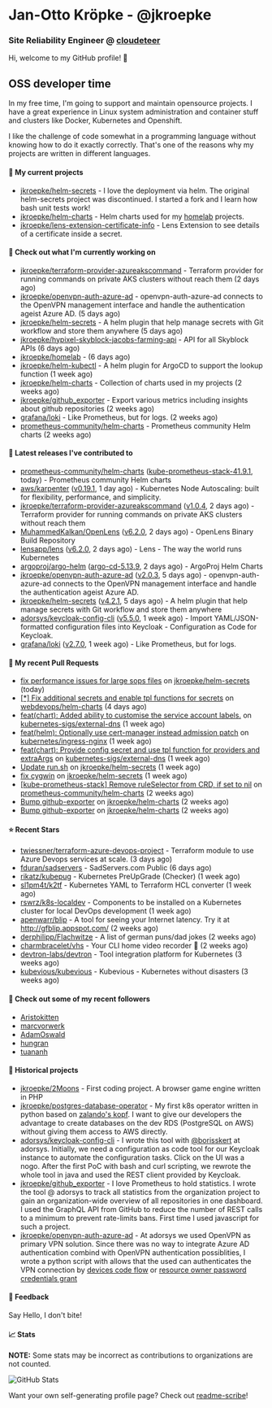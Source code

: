 # Jan-Otto Kröpke - @jkroepke
### Site Reliability Engineer @ [cloudeteer](https://cloudeteer.de/)

Hi, welcome to my GitHub profile! 👋

## OSS developer time
In my free time, I'm going to support and maintain opensource projects. I have a great experience in Linux system administration and container stuff and clusters like Docker, Kubernetes and Openshift.

I like the challenge of code somewhat in a programming language without knowing how to do it exactly correctly. That's one of the reasons why my projects are written in different languages.

#### 🌱 My current projects
- [jkroepke/helm-secrets](https://github.com/jkroepke/helm-secrets) - I love the deployment via helm. The original helm-secrets project was discontinued. I started a fork and I learn how bash unit tests work!
- [jkroepke/helm-charts](https://github.com/jkroepke/helm-charts) - Helm charts used for my [homelab](https://github.com/jkroepke/homelab) projects.
- [jkroepke/lens-extension-certificate-info](https://github.com/jkroepke/lens-extension-certificate-info) - Lens Extension to see details of a certificate inside a secret.

#### 👷 Check out what I'm currently working on

- [jkroepke/terraform-provider-azureakscommand](https://github.com/jkroepke/terraform-provider-azureakscommand) - Terraform provider for running commands on private AKS clusters without reach them (2 days ago)
- [jkroepke/openvpn-auth-azure-ad](https://github.com/jkroepke/openvpn-auth-azure-ad) - openvpn-auth-azure-ad connects to the OpenVPN management interface and handle the authentication ageist Azure AD. (5 days ago)
- [jkroepke/helm-secrets](https://github.com/jkroepke/helm-secrets) - A helm plugin that help manage secrets with Git workflow and store them anywhere (5 days ago)
- [jkroepke/hypixel-skyblock-jacobs-farming-api](https://github.com/jkroepke/hypixel-skyblock-jacobs-farming-api) - API for all Skyblock APIs (6 days ago)
- [jkroepke/homelab](https://github.com/jkroepke/homelab) -  (6 days ago)
- [jkroepke/helm-kubectl](https://github.com/jkroepke/helm-kubectl) - A helm plugin for ArgoCD to support the lookup function (1 week ago)
- [jkroepke/helm-charts](https://github.com/jkroepke/helm-charts) - Collection of charts used in my projects (2 weeks ago)
- [jkroepke/github_exporter](https://github.com/jkroepke/github_exporter) - Export various metrics including insights about github repositories (2 weeks ago)
- [grafana/loki](https://github.com/grafana/loki) - Like Prometheus, but for logs. (2 weeks ago)
- [prometheus-community/helm-charts](https://github.com/prometheus-community/helm-charts) - Prometheus community Helm charts (2 weeks ago)

#### 🔭 Latest releases I've contributed to

- [prometheus-community/helm-charts](https://github.com/prometheus-community/helm-charts) ([kube-prometheus-stack-41.9.1](https://github.com/prometheus-community/helm-charts/releases/tag/kube-prometheus-stack-41.9.1), today) - Prometheus community Helm charts
- [aws/karpenter](https://github.com/aws/karpenter) ([v0.19.1](https://github.com/aws/karpenter/releases/tag/v0.19.1), 1 day ago) - Kubernetes Node Autoscaling: built for flexibility, performance, and simplicity.
- [jkroepke/terraform-provider-azureakscommand](https://github.com/jkroepke/terraform-provider-azureakscommand) ([v1.0.4](https://github.com/jkroepke/terraform-provider-azureakscommand/releases/tag/v1.0.4), 2 days ago) - Terraform provider for running commands on private AKS clusters without reach them
- [MuhammedKalkan/OpenLens](https://github.com/MuhammedKalkan/OpenLens) ([v6.2.0](https://github.com/MuhammedKalkan/OpenLens/releases/tag/v6.2.0), 2 days ago) - OpenLens Binary Build Repository
- [lensapp/lens](https://github.com/lensapp/lens) ([v6.2.0](https://github.com/lensapp/lens/releases/tag/v6.2.0), 2 days ago) - Lens - The way the world runs Kubernetes
- [argoproj/argo-helm](https://github.com/argoproj/argo-helm) ([argo-cd-5.13.9](https://github.com/argoproj/argo-helm/releases/tag/argo-cd-5.13.9), 2 days ago) - ArgoProj Helm Charts
- [jkroepke/openvpn-auth-azure-ad](https://github.com/jkroepke/openvpn-auth-azure-ad) ([v2.0.3](https://github.com/jkroepke/openvpn-auth-azure-ad/releases/tag/v2.0.3), 5 days ago) - openvpn-auth-azure-ad connects to the OpenVPN management interface and handle the authentication ageist Azure AD.
- [jkroepke/helm-secrets](https://github.com/jkroepke/helm-secrets) ([v4.2.1](https://github.com/jkroepke/helm-secrets/releases/tag/v4.2.1), 5 days ago) - A helm plugin that help manage secrets with Git workflow and store them anywhere
- [adorsys/keycloak-config-cli](https://github.com/adorsys/keycloak-config-cli) ([v5.5.0](https://github.com/adorsys/keycloak-config-cli/releases/tag/v5.5.0), 1 week ago) - Import YAML/JSON-formatted configuration files into Keycloak - Configuration as Code for Keycloak.
- [grafana/loki](https://github.com/grafana/loki) ([v2.7.0](https://github.com/grafana/loki/releases/tag/v2.7.0), 1 week ago) - Like Prometheus, but for logs.

#### 🔨 My recent Pull Requests

- [fix performance issues for large sops files](https://github.com/jkroepke/helm-secrets/pull/293) on [jkroepke/helm-secrets](https://github.com/jkroepke/helm-secrets) (today)
- [[*] Fix additional secrets and enable tpl functions for secrets](https://github.com/webdevops/helm-charts/pull/1) on [webdevops/helm-charts](https://github.com/webdevops/helm-charts) (4 days ago)
- [feat(chart): Added ability to customise the service account labels.](https://github.com/kubernetes-sigs/external-dns/pull/3145) on [kubernetes-sigs/external-dns](https://github.com/kubernetes-sigs/external-dns) (1 week ago)
- [feat(helm): Optionally use cert-manager instead admission patch](https://github.com/kubernetes/ingress-nginx/pull/9279) on [kubernetes/ingress-nginx](https://github.com/kubernetes/ingress-nginx) (1 week ago)
- [feat(chart): Provide config secret and use tpl function for providers and extraArgs](https://github.com/kubernetes-sigs/external-dns/pull/3144) on [kubernetes-sigs/external-dns](https://github.com/kubernetes-sigs/external-dns) (1 week ago)
- [Update run.sh](https://github.com/jkroepke/helm-secrets/pull/288) on [jkroepke/helm-secrets](https://github.com/jkroepke/helm-secrets) (1 week ago)
- [fix cygwin](https://github.com/jkroepke/helm-secrets/pull/286) on [jkroepke/helm-secrets](https://github.com/jkroepke/helm-secrets) (1 week ago)
- [[kube-prometheus-stack] Remove ruleSelector from CRD, if set to nil](https://github.com/prometheus-community/helm-charts/pull/2648) on [prometheus-community/helm-charts](https://github.com/prometheus-community/helm-charts) (2 weeks ago)
- [Bump github-exporter](https://github.com/jkroepke/helm-charts/pull/27) on [jkroepke/helm-charts](https://github.com/jkroepke/helm-charts) (2 weeks ago)
- [Bump github-exporter](https://github.com/jkroepke/helm-charts/pull/26) on [jkroepke/helm-charts](https://github.com/jkroepke/helm-charts) (2 weeks ago)

#### ⭐ Recent Stars

- [twiessner/terraform-azure-devops-project](https://github.com/twiessner/terraform-azure-devops-project) - Terraform module to use Azure Devops services at scale. (3 days ago)
- [fduran/sadservers](https://github.com/fduran/sadservers) - SadServers.com Public (6 days ago)
- [rikatz/kubepug](https://github.com/rikatz/kubepug) - Kubernetes PreUpGrade (Checker) (1 week ago)
- [sl1pm4t/k2tf](https://github.com/sl1pm4t/k2tf) - Kubernetes YAML to Terraform HCL converter (1 week ago)
- [rswrz/k8s-localdev](https://github.com/rswrz/k8s-localdev) - Components to be installed on a Kubernetes cluster for local DevOps development (1 week ago)
- [apenwarr/blip](https://github.com/apenwarr/blip) - A tool for seeing your Internet latency.  Try it at http://gfblip.appspot.com/ (2 weeks ago)
- [derphilipp/Flachwitze](https://github.com/derphilipp/Flachwitze) - A list of german puns/dad jokes (2 weeks ago)
- [charmbracelet/vhs](https://github.com/charmbracelet/vhs) - Your CLI home video recorder 📼 (2 weeks ago)
- [devtron-labs/devtron](https://github.com/devtron-labs/devtron) - Tool integration platform for Kubernetes (3 weeks ago)
- [kubevious/kubevious](https://github.com/kubevious/kubevious) - Kubevious - Kubernetes without disasters (3 weeks ago)

#### 👯 Check out some of my recent followers

- [Aristokitten](https://github.com/Aristokitten)
- [marcvorwerk](https://github.com/marcvorwerk)
- [AdamOswald](https://github.com/AdamOswald)
- [hungran](https://github.com/hungran)
- [tuananh](https://github.com/tuananh)

#### 📜 Historical projects
- [jkroepke/2Moons](https://github.com/jkroepke/2Moons) - First coding project. A browser game engine written in PHP
- [jkroepke/postgres-database-operator](https://github.com/jkroepke/postgres-database-operator) - My first k8s operator written in python based on [zalando's kopf](https://github.com/zalando-incubator/kopf). I want to give our developers the advantage to create databases on the dev RDS (PostgreSQL on AWS) without giving them access to AWS directly.
- [adorsys/keycloak-config-cli](https://github.com/adorsys/keycloak-config-cli) - I wrote this tool with [@borisskert](https://github.com/borisskert) at adorsys. Initially, we need a configuration as code tool for our Keycloak instance to automate the configuration tasks. Click on the UI was a nogo. After the first PoC with bash and curl scripting, we rewrote the whole tool in java and used the REST client provided by Keycloak.
- [jkroepke/github_exporter](https://github.com/jkroepke/github_exporter) - I love Prometheus to hold statistics. I wrote the tool @ adorsys to track all statistics from the organization project to gain an organization-wide overview of all repositories in one dashboard. I used the GraphQL API from GitHub to reduce the number of REST calls to a minimum to prevent rate-limits bans. First time I used javascript for such a project.
- [jkroepke/openvpn-auth-azure-ad](https://github.com/jkroepke/openvpn-auth-azure-ad) - At adorsys we used OpenVPN as primary VPN solution. Since there was no way to integrate Azure AD authentication combind with OpenVPN authentication possiblities, I wrote a python script with allows that the used can authenticates the VPN connection by [devices code flow](https://docs.microsoft.com/en-us/azure/active-directory/develop/v2-oauth2-device-code) or [resource owner password credentials grant](https://docs.microsoft.com/en-us/azure/active-directory/develop/v2-oauth-ropc)

#### 💬 Feedback

Say Hello, I don't bite!

#### 📈 Stats

**NOTE:** Some stats may be incorrect as contributions to organizations
are not counted.

![GitHub Stats](https://github-readme-stats.vercel.app/api?username=jkroepke&count_private=false&theme=tokyonight&show_icons=true)

Want your own self-generating profile page? Check out [readme-scribe](https://github.com/muesli/readme-scribe)!

